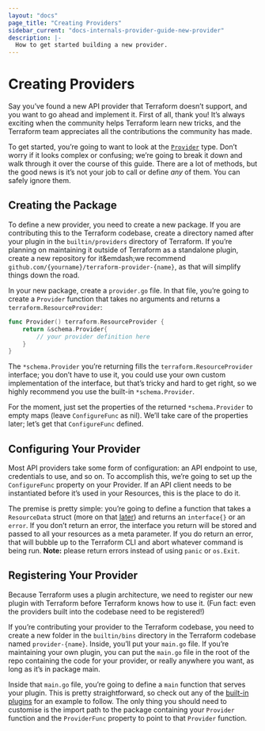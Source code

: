 ```yaml
---
layout: "docs"
page_title: "Creating Providers"
sidebar_current: "docs-internals-provider-guide-new-provider"
description: |-
  How to get started building a new provider.
---
```


# Creating Providers

Say you’ve found a new API provider that Terraform doesn’t support, and you
want to go ahead and implement it. First of all, thank you! It’s always
exciting when the community helps Terraform learn new tricks, and the Terraform
team appreciates all the contributions the community has made.

To get started, you’re going to want to look at the
[`Provider`](https://godoc.org/github.com/hashicorp/terraform/helper/schema#Provider)
type. Don’t worry if it looks complex or confusing; we’re going to break it
down and walk through it over the course of this guide. There are a lot of
methods, but the good news is it’s not your job to call or define _any_ of
them. You can safely ignore them.

## Creating the Package

To define a new provider, you need to create a new package. If you are
contributing this to the Terraform codebase, create a directory named after
your plugin in the `builtin/providers` directory of Terraform. If you’re
planning on maintaining it outside of Terraform as a standalone plugin, create
a new repository for it&emdash;we recommend
`github.com/{yourname}/terraform-provider-{name}`, as that will simplify things
down the road.

In your new package, create a `provider.go` file. In that file, you’re going to
create a `Provider` function that takes no arguments and returns a
`terraform.ResourceProvider`:

```go
func Provider() terraform.ResourceProvider {
	return &schema.Provider{
		// your provider definition here
	}
}
```

The `*schema.Provider` you’re returning fills the `terraform.ResourceProvider`
interface; you don’t have to use it, you could use your own custom
implementation of the interface, but that’s tricky and hard to get right, so we
highly recommend you use the built-in `*schema.Provider`.

For the moment, just set the properties of the returned `*schema.Provider` to
empty maps (leave `ConfigureFunc` as nil). We’ll take care of the properties
later; let’s get that `ConfigureFunc` defined.

## Configuring Your Provider

Most API providers take some form of configuration: an API endpoint to use,
credentials to use, and so on. To accomplish this, we’re going to set up the
`ConfigureFunc` property on your Provider. If an API client needs to be
instantiated before it’s used in your Resources, this is the place to do it.

The premise is pretty simple: you’re going to define a function that takes a
`ResourceData` struct (more on that
[later](/docs/internals/providers/resource-data.html)) and returns an
`interface{}` or an `error`. If you don’t return an error, the interface you
return will be stored and passed to all your resources as a meta parameter. If
you do return an error, that will bubble up to the Terraform CLI and abort
whatever command is being run. **Note:** please return errors instead of using
`panic` or `os.Exit`.

## Registering Your Provider

Because Terraform uses a plugin architecture, we need to register our new
plugin with Terraform before Terraform knows how to use it. (Fun fact: even the
providers built into the codebase need to be registered!)

If you’re contributing your provider to the Terraform codebase, you need to
create a new folder in the `builtin/bins` directory in the Terraform codebase
named `provider-{name}`. Inside, you’ll put your `main.go` file. If you’re
maintaining your own plugin, you can put the `main.go` file in the root of the
repo containing the code for your provider, or really anywhere you want, as
long as it’s in package main.

Inside that `main.go` file, you’re going to define a `main` function that
serves your plugin. This is pretty straightforward, so check out any of the
[built-in
plugins](https://github.com/hashicorp/terraform/tree/master/builtin/bins) for
an example to follow. The only thing you should need to customise is the import
path to the package containing your `Provider` function and the `ProviderFunc`
property to point to that `Provider` function.
